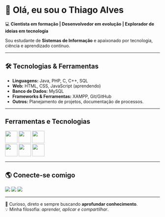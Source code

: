 # 👋 Olá, eu sou o Thiago Alves  

💻 **Cientista em formação | Desenvolvedor em evolução | Explorador de ideias em tecnologia**  

Sou estudante de **Sistemas de Informação** e apaixonado por tecnologia, ciência e aprendizado contínuo.

---

## 🛠️ Tecnologias & Ferramentas  
- **Linguagens:** Java, PHP, C, C++, SQL  
- **Web:** HTML, CSS, JavaScript (aprendendo)  
- **Banco de Dados:** MySQL  
- **Frameworks & Ferramentas:** XAMPP, Git/GitHub  
- **Outros:** Planejamento de projetos, documentação de processos.

---

## Ferramentas e Tecnologias

<img loading="lazy" src="https://cdn.jsdelivr.net/gh/devicons/devicon/icons/git/git-original.svg" width="40" height="40"/> <img src="https://cdn.jsdelivr.net/gh/devicons/devicon@latest/icons/vscode/vscode-original.svg" width="40" height="40"/>  <img src="https://cdn.jsdelivr.net/gh/devicons/devicon@latest/icons/trello/trello-original.svg" width="40" height="40"/>
<br>
<img src="https://cdn.jsdelivr.net/gh/devicons/devicon@latest/icons/php/php-original.svg" width="40" height="40"/> <img src="https://cdn.jsdelivr.net/gh/devicons/devicon@latest/icons/cplusplus/cplusplus-original.svg" width="40" height="40"/> <img src="https://cdn.jsdelivr.net/gh/devicons/devicon@latest/icons/c/c-original.svg" width="40" height="40"/>

---

## 🌎 Conecte-se comigo  
<div>
<a href="https://www.instagram.com/thiago_alves____/" target="_blank"><img loading="lazy" src="https://img.shields.io/badge/-Instagram-%23E4405F?style=for-the-badge&logo=instagram&logoColor=white" target="_blank"></a>
<a href = "mailto:thiago.aro2002@gmail.com"><img loading="lazy" src="https://img.shields.io/badge/Gmail-D14836?style=for-the-badge&logo=gmail&logoColor=white" target="_blank"></a>
<a href="https://www.linkedin.com/in/thiago-alves-71b0672b8" target="_blank"><img loading="lazy" src="https://img.shields.io/badge/-LinkedIn-%230077B5?style=for-the-badge&logo=linkedin&logoColor=white" target="_blank"></a>   
</div>

---

🔎 Curioso, direto e sempre buscando **aprofundar conhecimento**.  
💡 Minha filosofia: *aprender, aplicar e compartilhar*.  
